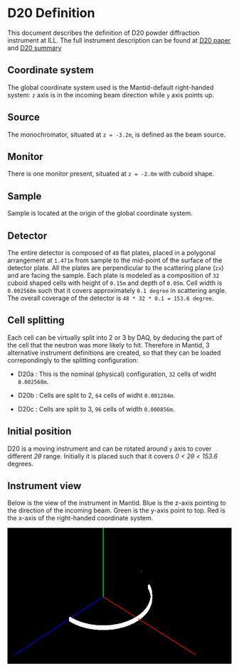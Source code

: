 # D20 Definition

This document describes the definition of D20 powder diffraction instrument at ILL.
The full instrument description can be found at 
[D20 paper](http://iopscience.iop.org/article/10.1088/0957-0233/19/3/034001/pdf "Title") and [D20 summary](https://www.ill.eu/instruments-support/instruments-groups/instruments/d20/description/instrument-layout/)

## Coordinate system

The global coordinate system used is the Mantid-default right-handed system: `z` axis is in the incoming beam direction while `y` axis points up. 

## Source

The monochromator, situated at `z = -3.2m`, is defined as the beam source. 

## Monitor

There is one monitor present, situated at `z = -2.0m` with cuboid shape.

## Sample

Sample is located at the origin of the global coordinate system.

## Detector

The entire detector is composed of `48` flat plates, placed in a polygonal arrangement at `1.471m` from sample to the mid-point of the surface of the detector plate. All the plates are perpendicular to the scattering plane (`zx`) and are facing the sample. Each plate is modeled as a composition of `32` cuboid shaped cells with height of `0.15m` and depth of `0.05m`. Cell width is `0.002568m` such that it covers approximately `0.1 degree` in scattering angle. The overall coverage of the detector is `48 * 32 * 0.1 = 153.6 degree`.

## Cell splitting

Each cell can be virtually split into 2 or 3 by DAQ, by deducing the part of the cell that the neutron was more likely to hit.
Therefore in Mantid, 3 alternative instrument definitions are created, so that they can be loaded correpondingly to the splitting configuration:

- D20a : This is the nominal (physical) configuration, `32` cells of widht `0.002568m`.

- D20b : Cells are split to 2, `64` cells of widht `0.001284m`.

- D20c : Cells are split to 3, `96` cells of width `0.000856m`.

## Initial position

D20 is a moving instrument and can be rotated around `y` axis to cover different *2&theta;* range. Initially it is placed such that it covers *0 < 2&theta; < 153.6* degrees. 

## Instrument view

Below is the view of the instrument in Mantid. Blue is the z-axis pointing to the direction of the incoming beam. Green is the y-axis point to top. Red is the x-axis of the right-handed coordinate system.

![D20][image-id]

[image-id]: D20.png "D20 in Mantid" 


